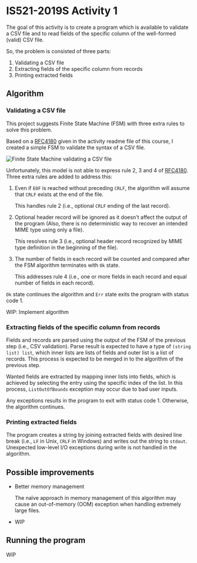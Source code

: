 # IS521-2019S Activity 1

The goal of this activity is to create a program which is available to validate a CSV file and to read fields of the specific column of the well-formed (valid) CSV file.

So, the problem is consisted of three parts:

1. Validating a CSV file
2. Extracting fields of the specific column from records
3. Printing extracted fields



## Algorithm

### Validating a CSV file

This project suggests Finite State Machine (FSM) with three extra rules to solve this problem.

Based on a [RFC4180][RFC4180] given in the activity readme file of this course, I created a simple FSM to validate the syntax of a CSV file.

![Finite State Machine validating a CSV file](fsm_csv_syntax_validation.svg)

Unfortunately, this model is not able to express rule 2, 3 and 4 of [RFC4180][RFC4180]. Three extra rules are added to address this:

1. Even if `EOF` is reached without preceding `CRLF`, the algorithm will assume that `CRLF` exists at the end of the file.

   This handles rule 2 (i.e., optional `CRLF` ending of the last record).

2. Optional header record will be ignored as it doesn't affect the output of the program (Also, there is no deterministic way to recover an intended MIME type using only a file).

   This resolves rule 3 (i.e., optional header record recognized by MIME type definition in the beginning of the file).

3. The number of fields in each record will be counted and compared after the FSM algorithm terminates with `Ok` state.

   This addresses rule 4 (i.e., one or more fields in each record and equal number of fields in each record).

`Ok` state continues the algorithm and `Err` state exits the program with status code 1.

WIP: Implement algorithm



### Extracting fields of the specific column from records

Fields and records are parsed using the output of the FSM of the previous step (i.e., CSV validation). Parse result is expected to have a type of `(string list) list`, which inner lists are lists of fields and outer list is a list of records. This process is expected to be merged in to the algorithm of the previous step.

Wanted fields are extracted by mapping inner lists into fields, which is achieved by selecting the entry using the specific index of the list. In this process, `ListOutOfBounds` exception may occur due to bad user inputs.

Any exceptions results in the program to exit with status code 1. Otherwise, the algorithm continues.



### Printing extracted fields

The program creates a string by joining extracted fields with desired line break (i.e., `LF` in Unix, `CRLF` in Windows) and writes out the string to `stdout`. Unexpected low-level I/O exceptions during write is not handled in the algorithm.



## Possible improvements

- Better memory management

  The naïve approach in memory management of this algorithm may cause an out-of-memory (OOM) exception when handling extremely large files.

- WIP



## Running the program

WIP



[RFC4180]: https://tools.ietf.org/html/rfc4180